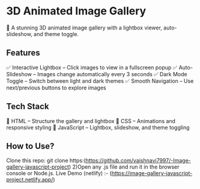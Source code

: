 # 3D Animated Image Gallery

🚀 A stunning 3D animated image gallery with a lightbox viewer, auto-slideshow, and theme toggle.


## Features
✅ Interactive Lightbox – Click images to view in a fullscreen popup
✅ Auto-Slideshow – Images change automatically every 3 seconds
✅ Dark Mode Toggle – Switch between light and dark themes
✅ Smooth Navigation – Use next/previous buttons to explore images

## Tech Stack
🔹 HTML – Structure the gallery and lightbox
🔹 CSS – Animations and responsive styling
🔹 JavaScript – Lightbox, slideshow, and theme toggling

## How to Use?
Clone this repo: git clone https:(https://github.com/vaishnavi7997/-Image-gallery-javascript-project) 
2)Open any .js file and run it in the browser console or Node.js.
Live Demo (netlify) :- (https://image-gallery-javascript-project.netlify.app/)


